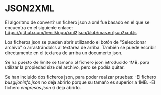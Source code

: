 # JSON2XML

El algoritmo de convertir un fichero json a xml fue basado en el que se encuentra en el siguiente enlace:
https://github.com/henrikingo/xml2json/blob/master/json2xml.js

Los ficheros json se pueden abrir utilizando el botón de "Seleccionar archivo" o arrastrándolos al textarea de arriba.
También se puede escribir directamente en el textarea de arriba un documento json.

Se ha puesto de límite de tamaño al fichero json introducido 1MB, para utilizar la propiedad size del archivo, pero se podría quitar.
 
Se han incluido dos ficheros json, para poder realizar pruebas:
-El fichero *busgijoninfo.json* no deja abrirlo porque su tamaño es superior a 1MB.
-El fichero *empresas.json* sí deja abrirlo.

